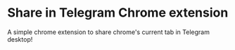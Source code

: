 # Share in Telegram Chrome extension
A simple chrome extension to share chrome's current tab in Telegram desktop!
